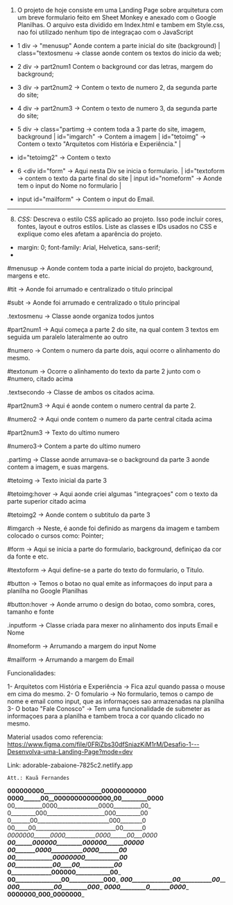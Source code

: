 1.  O projeto de hoje consiste em uma Landing Page sobre arquitetura com um breve formulario feito em Sheet Monkey e anexado com o Google Planilhas.
   O arquivo esta dividido em Index.html e tambem em Style.css, nao foi utilizado nenhum tipo de integraçao com o JavaScript


- 1 div -> "menusup" Aonde contem a parte inicial do site (background) | class="textosmenu -> classe aonde contem os textos do inicio da web;
	 
- 2 div -> part2num1 Contem o background cor das letras, margem do background;
	 
- 3 div -> part2num2 -> Contem o texto de numero 2, da segunda parte do site;
   
- 4 div -> part2num3 -> Contem o texto de numero 3, da segunda parte do site;
   
- 5 div -> class="partimg -> contem toda a 3 parte do site, imagem, background | id="imgarch" -> Contem a imagem | id="tetoimg" -> Contem o texto "Arquitetos com História e Experiência." |
-  id="tetoimg2" -> Contem o texto

- 6 <div id="form" -> Aqui nesta Div se inicia o formulario. | id="textoform -> contem o texto da parte final do site | input id="nomeform" -> Aonde tem o input do Nome no formulario |
- input id="mailform" -> Contem o input do Email. 


-------------------------------------------------------------------------------------------------------------------------------------------------------------------------------------------------------------------------------------


8. *CSS:* Descreva o estilo CSS aplicado ao projeto. Isso pode incluir cores, fontes, layout e outros estilos. Liste as classes e IDs usados no CSS e explique como eles afetam a aparência do projeto.

*    margin: 0;
    font-family: Arial, Helvetica, sans-serif;
*

#menusup ->  Aonde contem toda a parte inicial do projeto, background, margens e etc.

#tit -> Aonde foi arrumado e centralizado o titulo principal 

#subt -> Aonde foi arrumado e centralizado o titulo principal

.textosmenu -> Classe aonde organiza todos juntos

#part2num1 -> Aqui começa a parte 2 do site, na qual contem 3 textos em seguida um paralelo lateralmente ao outro

#numero -> Contem o numero da parte dois, aqui ocorre o alinhamento do mesmo.

#textonum -> Ocorre o alinhamento do texto da parte 2 junto com o #numero, citado acima

.textsecondo -> Classe de ambos os citados acima.

#part2num3 -> Aqui é aonde contem o numero central da parte 2. 

#numero2 -> Aqui onde contem o numero da parte central citada acima 

#part2num3 -> Texto do ultimo numero

#numero3-> Contem a parte do ultimo numero


.partimg -> Classe aonde arrumava-se o background da parte 3 aonde contem a imagem, e suas margens.


#tetoimg -> Texto inicial da parte 3

#tetoimg:hover -> Aqui aonde criei algumas "integraçoes" com o texto da parte superior citado acima

#tetoimg2 -> Aonde contem o subtitulo da parte 3

#imgarch -> Neste, é aonde foi definido as margens da imagem e tambem colocado o cursos como: Pointer;


#form -> Aqui se inicia a parte do formulario, background, definiçao da cor da fonte e etc. 

#textoform -> Aqui define-se a parte do texto do formulario, o Titulo. 

#button -> Temos o botao no qual emite as informaçoes do input para a planilha no Google Planilhas

#button:hover -> Aonde arrumo o design do botao, como sombra, cores, tamanho e fonte

.inputform -> Classe criada para mexer no alinhamento dos inputs Email e Nome
     
#nomeform -> Arrumando a margem do input Nome

#mailform -> Arrumando a margem do Email 


Funcionalidades: 

1- Arquitetos com História e Experiência -> Fica azul quando passa o mouse em cima do mesmo.
2- O fomulario -> No formulario, temos o campo de nome e email como input, que as informaçoes sao armazenadas na planilha
3- O botao "Fale Conosco" -> Tem uma funcionalidade de submeter as informaçoes para a planilha e tambem troca a cor quando clicado no mesmo.



Material usados como referencia: https://www.figma.com/file/0FRiZbs30dfSniazKiM1rM/Desafio-1---Desenvolva-uma-Landing-Page?mode=dev 

Link: adorable-zabaione-7825c2.netlify.app

    Att.: Kauã Fernandes



____000000000____________________00000000000____
__0000______00__00000000000000_00_________0000__
00__________0000_______________0000__________00_
0_________000_____________________000_________00
0_______00__________________________000________0
00_____00_____________________________00_______0
_0000000______0000___________0000______00___0000
_____00______000000_________000000______00000___
_____00_______0000___________0000_______00______
_____00_____________00000000____________00______
_____00_____________00____00____________00______
______0______________000000____________00_______
______00________________00____________000_______
_______000______________00___________00_________
_________000____________00_________000__________
___________0000_________0_______0000____________
______________0000000_000_0000000_______________
 


 
